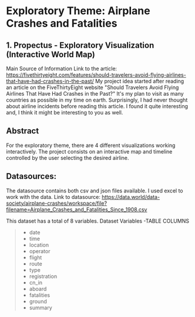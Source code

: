 # Exploratory Theme: Airplane Crashes and Fatalities 

## 1. Propectus - Exploratory Visualization (Interactive World Map)

Main Source of Information Link to the article: https://fivethirtyeight.com/features/should-travelers-avoid-flying-airlines-that-have-had-crashes-in-the-past/ My project idea started after reading an article on the FiveThirtyEight website "Should Travelers Avoid Flying Airlines That Have Had Crashes in the Past?" It's my plan to visit as many countries as possible in my time on earth.  Surprisingly, I had never thought about airline incidents before reading this article. I found it quite interesting and, I think it might be interesting to you as well.

## Abstract

For the exploratory theme, there are 4 different visualizations working interactively. The project consists on an interactive map and timeline controlled by the user selecting the desired airline.

## Datasources:
The datasource contains both csv and json files available.
I used excel to work with the data. Link to datasource: https://data.world/data-society/airplane-crashes/workspace/file?filename=Airplane_Crashes_and_Fatalities_Since_1908.csv

This dataset has a total of 8 variables.
Dataset Variables
-TABLE COLUMNS

>- date
>- time
>- location
>- operator
>- flight
>- route
>- type
>- registration
>- cn_in
>- aboard
>- fatalities
>- ground
>- summary
